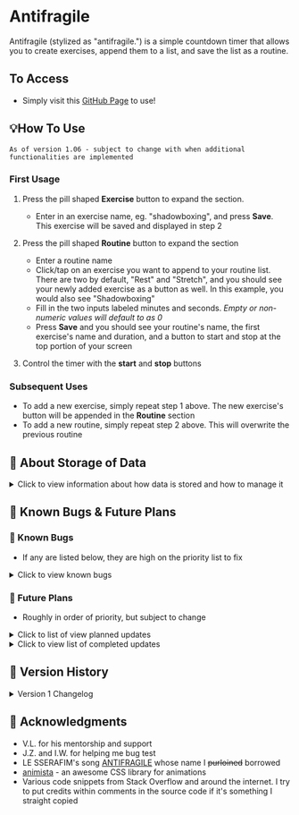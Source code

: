 # Antifragile

Antifragile (stylized as "antifragile.") is a simple countdown timer that allows you to create exercises, append them to a list, and save the list as a routine.

## To Access

* Simply visit this [GitHub Page](https://sherwin-leung.github.io/antifragile/) to use!

## 💡How To Use

`
As of version 1.06 - subject to change with when additional functionalities are implemented
`

### First Usage

1. Press the pill shaped **Exercise** button to expand the section.
   * Enter in an exercise name, eg. "shadowboxing", and press **Save**. This exercise will be saved and displayed in step 2

2. Press the pill shaped **Routine** button to expand the section
   * Enter a routine name
   * Click/tap on an exercise you want to append to your routine list. There are two by default, "Rest" and "Stretch", and you should see your newly added exercise as a button as well. In this example, you would also see "Shadowboxing"
   * Fill in the two inputs labeled minutes and seconds. _Empty or non-numeric values will default to as 0_
   * Press **Save** and you should see your routine's name, the first exercise's name and duration, and a button to start and stop at the top portion of your screen
     
3. Control the timer with the **start** and **stop** buttons

### Subsequent Uses

* To add a new exercise, simply repeat step 1 above. The new exercise's button will be appended in the **Routine** section
* To add a new routine, simply repeat step 2 above. This will overwrite the previous routine

## 💾 About Storage of Data

<details>
  
<summary>Click to view information about how data is stored and how to manage it</summary>

There is currently no database storage associated with this app. Exercises and routines are stored in the user's device's **local storage**.

While state and exercises/routines persist through each visit, be aware that they _will_ be deleted if a user manually clears their cookies/site data on a **desktop** or **mobile**.

There may be a case where users may want to manually delete their data associated with Antifragile (nothing sensitive, just saved exercises/routines).

At the moment, there is no functionality to clear existing exerises on the timer, only the ability to add new ones. Additionally, currently creating a new routine only overwrites the previous one, and there is no ability to remove it.

There are plans to implement functionalities to allow users to delete existing exercises and routines in the future, but in the mean time, users using the [timer](https://sherwin-leung.github.io/antifragile/) can delete their associated data (and thus starting the timer with a fresh slate) with the following steps:

### 🖥️ Desktop

_On desktop, you can delete local storage for a site directly without erasing all your cookies._
1. Press **F12** to access dev tools
2. Click **Application** tab
3. Expand **Local storage** under _Storage_ category
4. Click `https://sherwin-leung.github.io`
5. Click the **Ø** symbol next to the filter bar to clear all data

### 📱 Mobile

* Simply clear your browser's cookies/site data. ***Keep in mind that this will probably sign you out of any sites you've signed into on your phone's browser!***

</details>

## 👀 Known Bugs & Future Plans

### 🐛 Known Bugs

* If any are listed below, they are high on the priority list to fix

<details>

<summary>Click to view known bugs</summary>

* None found, for now! 😰

</details>

### 🔮 Future Plans

* Roughly in order of priority, but subject to change
  
<details>

<summary>Click to list of view planned updates</summary>

* Play a sound for start/finish of an exercise
* Mute button

* Option to add a "buffer countdown" between each exercise

* Display upcoming exercise's name
* Display how many exercises left in routine

* Ability to delete exercises
* Sort excercise buttons by alphabetical order

* Store and load multiple routines

</details>

<details>

<summary>Click to view list of completed updates</summary>

* Pause/resume button and functionality
  
* Implement visual feedback to the user to indicate successes when saving exercises/routines, or errors such as missing an exercise/routine name while saving
  
</details>

## 📄 Version History

<details>

<summary>Version 1 Changelog</summary>

* v1.07
  * Added optional ability to toggle on/off extra details related to currently loaded routine in the timer (how many exercises left, which exercise is coming up next, and full exercise list). Instructions view can be toggled on and off as well

* v1.06
  * Added visual feedback when trying to save a duplicate exercise and made the successful save feedback flashier

* v1.05
  * Added visual feedback when trying to save an exercise or routine without inputting a name or a routine with no exercises in its list

* v1.04
  * Added some initial visual feedback to the user when they successfully save exercises and/or routines. More visual feedback to come!

* v1.03
  * Consolidated play/pause/resume functionalities into one button, instead of play and pause/resume

* v1.02
   * Implemented pause/resume button and functionality

* v1.01
   * Fixed bug with out of bounds values for duration inputs

* v1.0
   * Initial Release
  
</details>

## 🙏 Acknowledgments

* V.L. for his mentorship and support
* J.Z. and I.W. for helping me bug test
* LE SSERAFIM's song [ANTIFRAGILE](https://youtu.be/pyf8cbqyfPs) whose name I ~~purloined~~ borrowed
* [animista](https://animista.net/) - an awesome CSS library for animations
* Various code snippets from Stack Overflow and around the internet. I try to put credits within comments in the source code if it's something I straight copied
